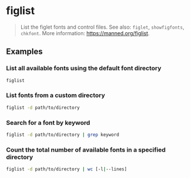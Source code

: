 # figlist

> List the figlet fonts and control files. See also: `figlet`, `showfigfonts`, `chkfont`. More information: <https://manned.org/figlist>.

## Examples

### List all available fonts using the default font directory

```bash
figlist
```

### List fonts from a custom directory

```bash
figlist -d path/to/directory
```

### Search for a font by keyword

```bash
figlist -d path/to/directory | grep keyword
```

### Count the total number of available fonts in a specified directory

```bash
figlist -d path/to/directory | wc [-l|--lines]
```
